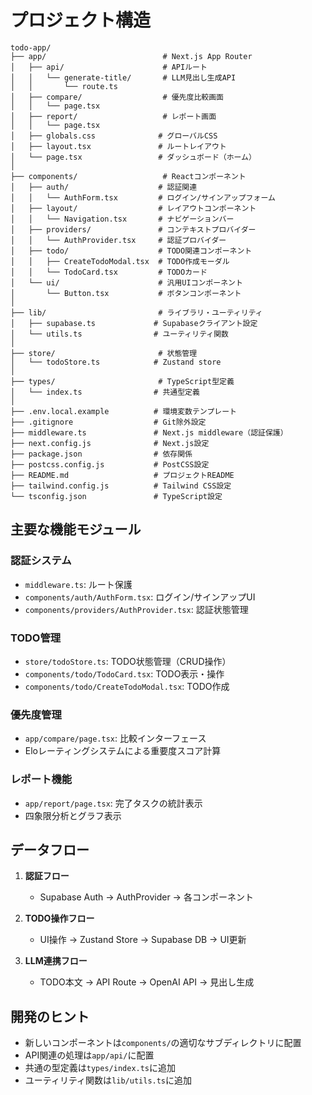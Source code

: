 # プロジェクト構造

```
todo-app/
├── app/                          # Next.js App Router
│   ├── api/                      # APIルート
│   │   └── generate-title/       # LLM見出し生成API
│   │       └── route.ts
│   ├── compare/                  # 優先度比較画面
│   │   └── page.tsx
│   ├── report/                   # レポート画面
│   │   └── page.tsx
│   ├── globals.css              # グローバルCSS
│   ├── layout.tsx               # ルートレイアウト
│   └── page.tsx                 # ダッシュボード（ホーム）
│
├── components/                   # Reactコンポーネント
│   ├── auth/                    # 認証関連
│   │   └── AuthForm.tsx         # ログイン/サインアップフォーム
│   ├── layout/                  # レイアウトコンポーネント
│   │   └── Navigation.tsx       # ナビゲーションバー
│   ├── providers/               # コンテキストプロバイダー
│   │   └── AuthProvider.tsx     # 認証プロバイダー
│   ├── todo/                    # TODO関連コンポーネント
│   │   ├── CreateTodoModal.tsx  # TODO作成モーダル
│   │   └── TodoCard.tsx         # TODOカード
│   └── ui/                      # 汎用UIコンポーネント
│       └── Button.tsx           # ボタンコンポーネント
│
├── lib/                         # ライブラリ・ユーティリティ
│   ├── supabase.ts             # Supabaseクライアント設定
│   └── utils.ts                # ユーティリティ関数
│
├── store/                       # 状態管理
│   └── todoStore.ts            # Zustand store
│
├── types/                       # TypeScript型定義
│   └── index.ts                # 共通型定義
│
├── .env.local.example          # 環境変数テンプレート
├── .gitignore                  # Git除外設定
├── middleware.ts               # Next.js middleware（認証保護）
├── next.config.js              # Next.js設定
├── package.json                # 依存関係
├── postcss.config.js           # PostCSS設定
├── README.md                   # プロジェクトREADME
├── tailwind.config.js          # Tailwind CSS設定
└── tsconfig.json               # TypeScript設定
```

## 主要な機能モジュール

### 認証システム
- `middleware.ts`: ルート保護
- `components/auth/AuthForm.tsx`: ログイン/サインアップUI
- `components/providers/AuthProvider.tsx`: 認証状態管理

### TODO管理
- `store/todoStore.ts`: TODO状態管理（CRUD操作）
- `components/todo/TodoCard.tsx`: TODO表示・操作
- `components/todo/CreateTodoModal.tsx`: TODO作成

### 優先度管理
- `app/compare/page.tsx`: 比較インターフェース
- Eloレーティングシステムによる重要度スコア計算

### レポート機能
- `app/report/page.tsx`: 完了タスクの統計表示
- 四象限分析とグラフ表示

## データフロー

1. **認証フロー**
   - Supabase Auth → AuthProvider → 各コンポーネント

2. **TODO操作フロー**
   - UI操作 → Zustand Store → Supabase DB → UI更新

3. **LLM連携フロー**
   - TODO本文 → API Route → OpenAI API → 見出し生成

## 開発のヒント

- 新しいコンポーネントは`components/`の適切なサブディレクトリに配置
- API関連の処理は`app/api/`に配置
- 共通の型定義は`types/index.ts`に追加
- ユーティリティ関数は`lib/utils.ts`に追加